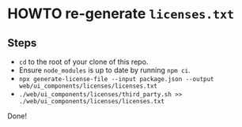 # HOWTO re-generate `licenses.txt`

## Steps

- `cd` to the root of your clone of this repo.
- Ensure `node_modules` is up to date by running `npm ci`.
- `npx generate-license-file --input package.json --output web/ui_components/licenses/licenses.txt`
- `./web/ui_components/licenses/third_party.sh >> ./web/ui_components/licenses/licenses.txt`

Done!
